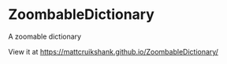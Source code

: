 # ZoombableDictionary
A zoomable dictionary

View it at https://mattcruikshank.github.io/ZoombableDictionary/
